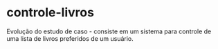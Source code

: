 # controle-livros
Evolução do estudo de caso - consiste em um sistema para controle de uma lista de livros preferidos de um usuário.
